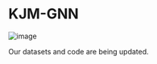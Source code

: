 # KJM-GNN
![image](https://github.com/wuxin10029/KJM-GNN/assets/101199661/d28cdbe0-7d15-4eca-887c-96d9a576551a)


Our datasets and code are being updated.
